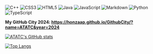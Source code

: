 ![C++](https://img.shields.io/badge/c++-%2300599C.svg?style=for-the-badge&logo=c%2B%2B&logoColor=white)
![CSS3](https://img.shields.io/badge/css3-%231572B6.svg?style=for-the-badge&logo=css3&logoColor=white)
![HTML5](https://img.shields.io/badge/html5-%23E34F26.svg?style=for-the-badge&logo=html5&logoColor=white)
![Java](https://img.shields.io/badge/java-%23ED8B00.svg?style=for-the-badge&logo=openjdk&logoColor=white)
![JavaScript](https://img.shields.io/badge/javascript-%23323330.svg?style=for-the-badge&logo=javascript&logoColor=%23F7DF1E)
![Markdown](https://img.shields.io/badge/markdown-%23000000.svg?style=for-the-badge&logo=markdown&logoColor=white)
![Python](https://img.shields.io/badge/python-3670A0?style=for-the-badge&logo=python&logoColor=ffdd54)
![TypeScript](https://img.shields.io/badge/typescript-%23007ACC.svg?style=for-the-badge&logo=typescript&logoColor=white)

**My GitHub City 2024: https://honzaap.github.io/GithubCity/?name=ATATC&year=2024**

[![ATATC's GitHub stats](https://github-readme-stats.vercel.app/api?username=ATATC&show_icons=true&theme=transparent)](https://github.com/ATATC/github-readme-stats)

[![Top Langs](https://github-readme-stats.vercel.app/api/top-langs/?username=ATATC&theme=transparent)](https://github.com/ATATC/github-readme-stats)
